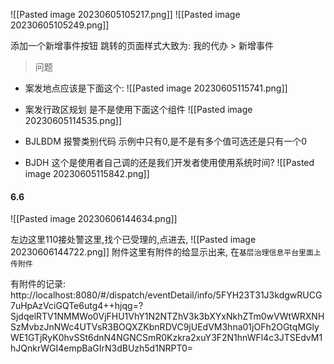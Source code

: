 ![[Pasted image 20230605105217.png]]
![[Pasted image 20230605105249.png]]

添加一个新增事件按钮
跳转的页面样式大致为:
我的代办 > 新增事件

> 问题

- 案发地点应该是下面这个:
![[Pasted image 20230605115741.png]]


- 案发行政区规划 是不是使用下面这个组件
![[Pasted image 20230605114535.png]]



- BJLBDM
报警类别代码
示例中只有0,是不是有多个值可选还是只有一个0

- BJDH
这个是使用者自己调的还是我们开发者使用使用系统时间?
![[Pasted image 20230605115842.png]]

#### 6.6

![[Pasted image 20230606144634.png]]

左边这里110接处警这里,找个已受理的,点进去,
![[Pasted image 20230606144722.png]]
附件这里有附件的给显示出来,
在`基层治理信息平台里面上传附件`

有附件的记录:
http://localhost:8080/#/dispatch/eventDetail/info/5FYH23T31J3kdgwRUCG7uHpAzVciGQTe6utg4++hjqg=?SjdqelRTV1NMMWo0VjFHU1VhY1N2NTZhV3k3bXYxNkhZTm0wVWtWRXNHSzMvbzJnNWc4UTVsR3BOQXZKbnRDVC9jUEdVM3hna01jOFh2OGtqMGlyWE1GTjRyK0hvSSt6dnN4NGNCSmR0Kzkra2xuY3F2N1hnWFl4c3JTSEdvM1hJQnkrWGI4empBaGIrN3dBUzh5d1NRPT0=

